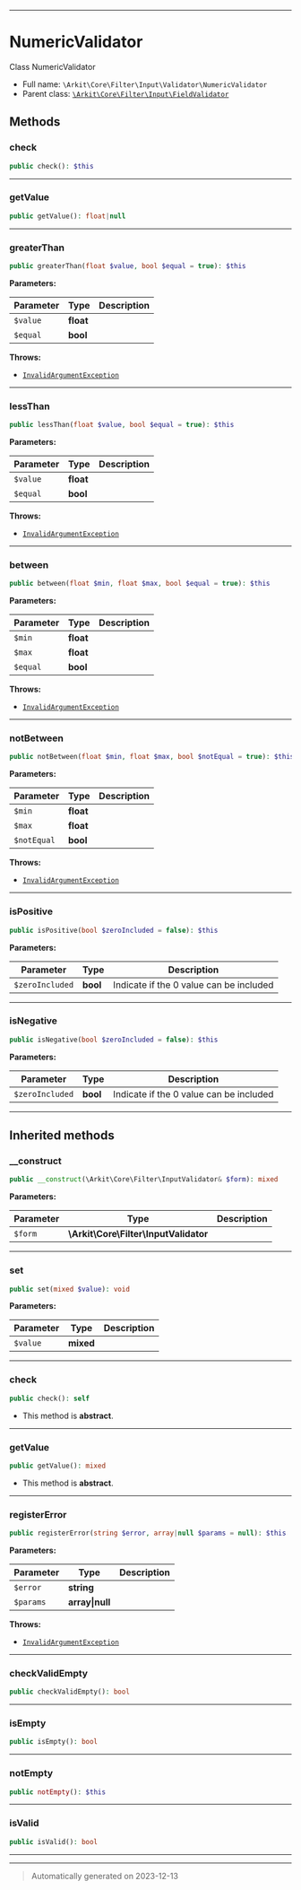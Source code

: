 ***

# NumericValidator

Class NumericValidator



* Full name: `\Arkit\Core\Filter\Input\Validator\NumericValidator`
* Parent class: [`\Arkit\Core\Filter\Input\FieldValidator`](../FieldValidator.md)




## Methods


### check



```php
public check(): $this
```












***

### getValue



```php
public getValue(): float|null
```












***

### greaterThan



```php
public greaterThan(float $value, bool $equal = true): $this
```








**Parameters:**

| Parameter | Type | Description |
|-----------|------|-------------|
| `$value` | **float** |  |
| `$equal` | **bool** |  |




**Throws:**

- [`InvalidArgumentException`](../../../../../InvalidArgumentException.md)



***

### lessThan



```php
public lessThan(float $value, bool $equal = true): $this
```








**Parameters:**

| Parameter | Type | Description |
|-----------|------|-------------|
| `$value` | **float** |  |
| `$equal` | **bool** |  |




**Throws:**

- [`InvalidArgumentException`](../../../../../InvalidArgumentException.md)



***

### between



```php
public between(float $min, float $max, bool $equal = true): $this
```








**Parameters:**

| Parameter | Type | Description |
|-----------|------|-------------|
| `$min` | **float** |  |
| `$max` | **float** |  |
| `$equal` | **bool** |  |




**Throws:**

- [`InvalidArgumentException`](../../../../../InvalidArgumentException.md)



***

### notBetween



```php
public notBetween(float $min, float $max, bool $notEqual = true): $this
```








**Parameters:**

| Parameter | Type | Description |
|-----------|------|-------------|
| `$min` | **float** |  |
| `$max` | **float** |  |
| `$notEqual` | **bool** |  |




**Throws:**

- [`InvalidArgumentException`](../../../../../InvalidArgumentException.md)



***

### isPositive



```php
public isPositive(bool $zeroIncluded = false): $this
```








**Parameters:**

| Parameter | Type | Description |
|-----------|------|-------------|
| `$zeroIncluded` | **bool** | Indicate if the 0 value can be included |





***

### isNegative



```php
public isNegative(bool $zeroIncluded = false): $this
```








**Parameters:**

| Parameter | Type | Description |
|-----------|------|-------------|
| `$zeroIncluded` | **bool** | Indicate if the 0 value can be included |





***


## Inherited methods


### __construct



```php
public __construct(\Arkit\Core\Filter\InputValidator& $form): mixed
```








**Parameters:**

| Parameter | Type | Description |
|-----------|------|-------------|
| `$form` | **\Arkit\Core\Filter\InputValidator** |  |





***

### set



```php
public set(mixed $value): void
```








**Parameters:**

| Parameter | Type | Description |
|-----------|------|-------------|
| `$value` | **mixed** |  |





***

### check



```php
public check(): self
```




* This method is **abstract**.







***

### getValue



```php
public getValue(): mixed
```




* This method is **abstract**.







***

### registerError



```php
public registerError(string $error, array|null $params = null): $this
```








**Parameters:**

| Parameter | Type | Description |
|-----------|------|-------------|
| `$error` | **string** |  |
| `$params` | **array&#124;null** |  |




**Throws:**

- [`InvalidArgumentException`](../../../../../InvalidArgumentException.md)



***

### checkValidEmpty



```php
public checkValidEmpty(): bool
```












***

### isEmpty



```php
public isEmpty(): bool
```












***

### notEmpty



```php
public notEmpty(): $this
```












***

### isValid



```php
public isValid(): bool
```












***


***
> Automatically generated on 2023-12-13
